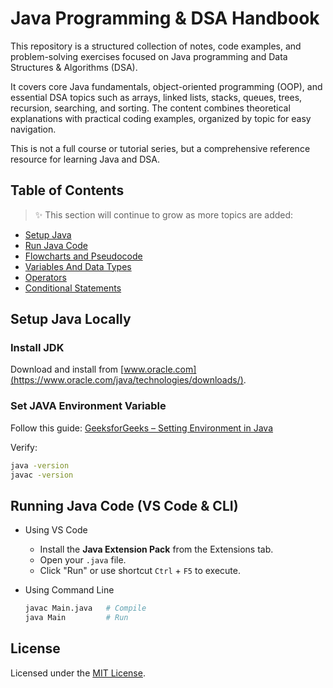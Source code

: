 # Java Programming & DSA Handbook
This repository is a structured collection of notes, code examples, and problem-solving exercises focused on Java programming and Data Structures & Algorithms (DSA).

It covers core Java fundamentals, object-oriented programming (OOP), and essential DSA topics such as arrays, linked lists, stacks, queues, trees, recursion, searching, and sorting. The content combines theoretical explanations with practical coding examples, organized by topic for easy navigation.

This is not a full course or tutorial series, but a comprehensive reference resource for learning Java and DSA.

## Table of Contents

> ✨ This section will continue to grow as more topics are added:

- [Setup Java](#setup-java-locally)
- [Run Java Code](#running-java-code-vs-code--cli)
- [Flowcharts and Pseudocode](flowchartsAndPseudocode)
- [Variables And Data Types](variablesAndDataTypes)
- [Operators](operators)
- [Conditional Statements](conditionalStatements)

## Setup Java Locally

### Install JDK

Download and install from [www.oracle.com](https://www.oracle.com/java/technologies/downloads/).

### Set JAVA Environment Variable

Follow this guide: [GeeksforGeeks – Setting Environment in Java](https://www.geeksforgeeks.org/java/setting-environment-java/)

Verify:
```bash
java -version
javac -version
```

## Running Java Code (VS Code & CLI)

- Using VS Code
    - Install the **Java Extension Pack** from the Extensions tab.
    - Open your `.java` file.
    - Click "Run" or use shortcut `Ctrl` + `F5` to execute.

- Using Command Line
    ```bash
    javac Main.java   # Compile
    java Main         # Run
    ```

## License

Licensed under the [MIT License](LICENSE).